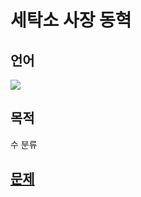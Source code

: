 # 세탁소 사장 동혁
## 언어
<img src="https://img.shields.io/badge/python-3776AB?style=flat-square&logo=python&logoColor=white"> 

## 목적
수 분류

## [문제](https://www.acmicpc.net/problem/2720)
